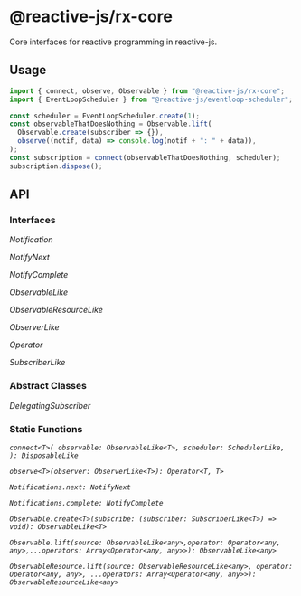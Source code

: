# @reactive-js/rx-core

Core interfaces for reactive programming in reactive-js.

## Usage

```typescript
import { connect, observe, Observable } from "@reactive-js/rx-core";
import { EventLoopScheduler } from "@reactive-js/eventloop-scheduler";

const scheduler = EventLoopScheduler.create(1);
const observableThatDoesNothing = Observable.lift(
  Observable.create(subscriber => {}),
  observe((notif, data) => console.log(notif + ": " + data)),
);
const subscription = connect(observableThatDoesNothing, scheduler);
subscription.dispose();
```

## API

### Interfaces

*Notification*

*NotifyNext*

*NotifyComplete*

*ObservableLike*

*ObservableResourceLike*

*ObserverLike*

*Operator*

*SubscriberLike*

### Abstract Classes

*DelegatingSubscriber*

### Static Functions

*`connect<T>(
  observable: ObservableLike<T>,
  scheduler: SchedulerLike,
): DisposableLike`*

*`observe<T>(observer: ObserverLike<T>): Operator<T, T>`*

*`Notifications.next: NotifyNext`*

*`Notifications.complete: NotifyComplete`*

*`Observable.create<T>(subscribe: (subscriber: SubscriberLike<T>) => void): ObservableLike<T>`*

*`Observable.lift(source: ObservableLike<any>,operator: Operator<any, any>,...operators: Array<Operator<any, any>>): ObservableLike<any>`*

*`ObservableResource.lift(source: ObservableResourceLike<any>, operator: Operator<any, any>, ...operators: Array<Operator<any, any>>): ObservableResourceLike<any>`*
